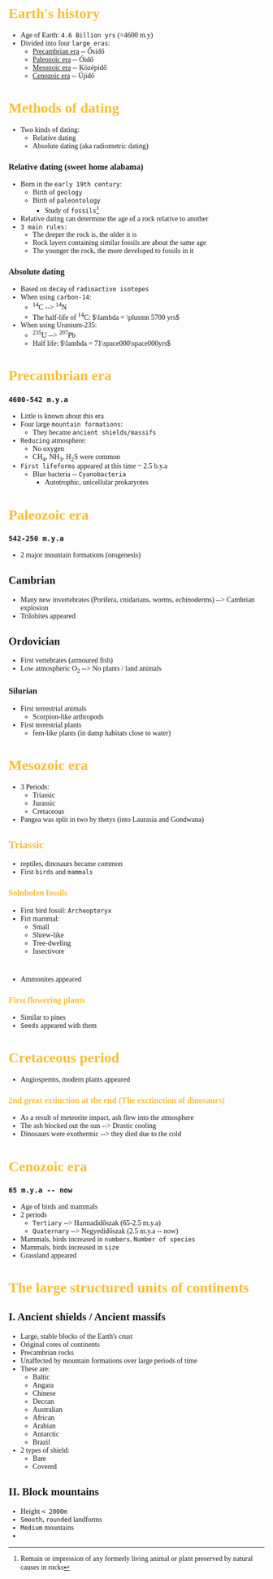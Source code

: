 <span style="font-family:'cascadia code'">

# <span style="color:#fabd2f"> Earth's history
- Age of Earth: `4.6 Billion yrs` (=4600 m.y)
- Divided into four `large eras`:
  - [Precambrian era](#precambrian-era) -- Ősidő
  - [Paleozoic era](#paleozoic-era) -- Óidő
  - [Mesozoic era](#mesozoic-era) -- Középidő
  - [Cenozoic era](#cenozoic-era) -- Újidő


# <span style="color:#fabd2f"> Methods of dating
- Two kinds of dating:
  - Relative dating
  - Absolute dating (aka radiometric dating)
### Relative dating (sweet home alabama)
- Born in the `early 19th century`:
  - Birth of `geology`
  - Birth of `paleontology`
    - Study of `fossils`[^1]
- Relative dating can determine the age of a rock relative to another
- `3 main rules:`
  - The deeper the rock is, the older it is
  - Rock layers containing similar fossils are about the same age
  - The younger the rock, the more developed to fossils in it

[^1]: Remain or impression of any formerly living animal or plant preserved by natural causes in rocks

### Absolute dating
- Based on `decay` of `radioactive isotopes`
- When using `carbon-14`:
  - <sup>14</sup>C --> <sup>14</sup>N
  - The half-life of <sup>14</sup>C: $\lambda = \plusmn ­5700 yrs$
- When using Uranium-235:
  - <sup>235</sup>U --> <sup>207</sup>Pb
  - Half life: $\lambda = 71\space000\space000yrs$

# <span style="color:#fabd2f">Precambrian era
### `4600-542 m.y.a`
- Little is known about this era
- Four large `mountain formations`:
  - They became `ancient shields/massifs`
- `Reducing` atmosphere:
  - No oxygen
  - CH<sub>4</sub>, NH<sub>3</sub>, H<sub>2</sub>S were common
- `First lifeforms` appeared at this time ~ 2.5 b.y.a
  - Blue bacteria -- `Cyanobacteria`
    - Autotrophic, unicellular prokaryotes

# <span style="color:#fabd2f">Paleozoic era
### `542-250 m.y.a`
- 2 major mountain formations (orogenesis)
## Cambrian
- Many new invertebrates (Porifera, cnidarians, worms, echinoderms) --> Cambrian explosion
- Trilobites appeared
## Ordovician
- First vertebrates (armoured fish)
- Low atmospheric O<sub>2</sub> --> No plants / land animals
### Silurian
- First terrestrial animals
  - Scorpion-like arthropods
- First terrestrial plants
  - fern-like plants (in damp habitats close to water)

# <span style="color:#fabd2f">Mesozoic era
- 3 Periods:
  - Triassic
  - Jurassic
  - Cretaceous
- Pangea was split in two by thetys (into Laurasia and Gondwana)
## <span style= "color:#fabd2f">Triassic
- reptiles, dinosaurs became common
- First `birds` and `mammals`
### <span style= "color:#fabd2f">Solnhofen fossils
- First bird fossil: `Archeopteryx`
- Firt mammal:
  - Small
  - Shrew-like
  - Tree-dweling
  - Insectivore
#
- Ammonites appeared
### <span style= "color:#fabd2f">First flowering plants
  - Similar to pines
  - `Seeds` appeared with them

# <span style= "color:#fabd2f">Cretaceous period
- Angiosperms, modern plants appeared
### <span style= "color:#fabd2f">2nd great extinction at the end (The exctinction of dinosaurs)
  - As a result of meteorite impact, ash flew into the atmosphere
  - The ash blocked out the sun --> Drastic cooling
  - Dinosaurs were exothermic --> they died due to the cold


# <span style="color:#fabd2f">Cenozoic era
### `65 m.y.a -- now`
- Age of birds and mammals
- 2 periods
  - `Tertiary` --> Harmadidőszak (65-2.5 m.y.a)
  - `Quaternary` --> Negyedidőszak (2.5 m.y.a -- now)
- Mammals, birds increased in `numbers`, `Number of species`
- Mammals, birds increased in `size`
- Grassland appeared


# <span style="color:#fabd2f">The  large structured units of continents
## I. Ancient shields / Ancient massifs
- Large, stable blocks of the Earth's crust
- Original cores of continents
- Precambrian rocks
- Unaffected by mountain formations over large periods of time
- These are:
  - Baltic
  - Angara
  - Chinese
  - Deccan
  - Australian
  - African
  - Arabian
  - Antarctic
  - Brazil
- 2 types of shield:
  - Bare
  - Covered
## II. Block mountains
- Height `< 2000m`
- `Smooth`, `rounded` landforms
- `Medium` mountains
- 